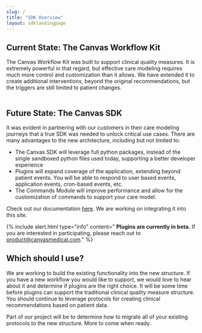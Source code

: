 ```yaml
---
slug: /
title: "SDK Overview"
layout: sdklandingpage
---
```



## Current State: The Canvas Workflow Kit

The Canvas Workflow Kit was built to support clinical quality measures. It is extremely powerful in that regard, but effective care modeling requires much more control and customization than it allows. We have extended it to create additional interventions, beyond the original recommendations, but the triggers are still limited to patient changes. 
<br>
<br>
## Future State: The Canvas SDK

It was evident in partnering with our customers in their care modeling journeys that a true SDK was needed to unlock critical use cases. There are many advantages to the new architecture, including but not limited to:

* The Canvas SDK will leverage full python packages, instead of the single sandboxed python files used today, supporting a better developer experience
* Plugins will expand coverage of the application, extending beyond patient events. You will be able to respond to user based events, application events, cron-based events, etc. 
* The Commands Module will improve performance and allow for the customization of commands to support your care model. 

Check out our documentation [here](https://canvas-medical.github.io/canvas-core/quickstart/plugins.html). We are working on integrating it into this site. 

{% include alert.html type="info" content=" <b>Plugins are currently in beta.</b> If you are interested in participating, please reach out to product@canvasmedical.com." %}
<br>
## Which should I use?

We are working to build the existing functionality into the new structure. If you have a new workflow you would like to support, we would love to hear about it and determine if plugins are the right choice. It will be some time before plugins can support the traditional clinical quality measure structure. You should continue to leverage protocols for creating clinical recommendations based on patient data. 

Part of our project will be to determine how to migrate all of your existing protocols to the new structure. More to come when ready. 








